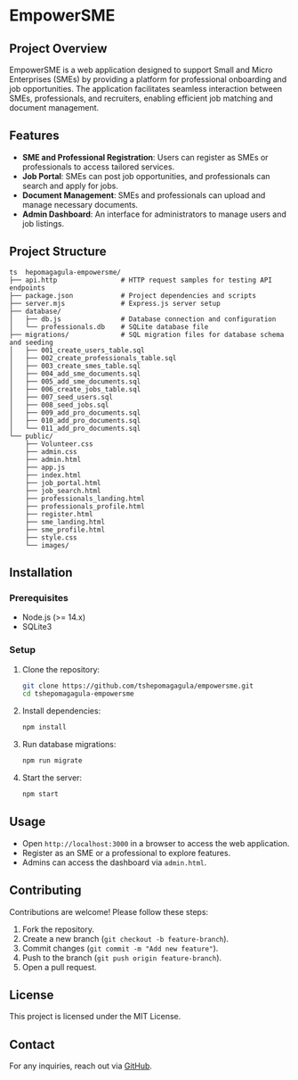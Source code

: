 # EmpowerSME

## Project Overview
EmpowerSME is a web application designed to support Small and Micro Enterprises (SMEs) by providing a platform for professional onboarding and job opportunities. The application facilitates seamless interaction between SMEs, professionals, and recruiters, enabling efficient job matching and document management.

## Features
- **SME and Professional Registration**: Users can register as SMEs or professionals to access tailored services.
- **Job Portal**: SMEs can post job opportunities, and professionals can search and apply for jobs.
- **Document Management**: SMEs and professionals can upload and manage necessary documents.
- **Admin Dashboard**: An interface for administrators to manage users and job listings.

## Project Structure
```
ts	hepomagagula-empowersme/
├── api.http                # HTTP request samples for testing API endpoints
├── package.json            # Project dependencies and scripts
├── server.mjs              # Express.js server setup
├── database/
│   ├── db.js               # Database connection and configuration
│   └── professionals.db    # SQLite database file
├── migrations/             # SQL migration files for database schema and seeding
│   ├── 001_create_users_table.sql
│   ├── 002_create_professionals_table.sql
│   ├── 003_create_smes_table.sql
│   ├── 004_add_sme_documents.sql
│   ├── 005_add_sme_documents.sql
│   ├── 006_create_jobs_table.sql
│   ├── 007_seed_users.sql
│   ├── 008_seed_jobs.sql
│   ├── 009_add_pro_documents.sql
│   ├── 010_add_pro_documents.sql
│   └── 011_add_pro_documents.sql
└── public/
    ├── Volunteer.css
    ├── admin.css
    ├── admin.html
    ├── app.js
    ├── index.html
    ├── job_portal.html
    ├── job_search.html
    ├── professionals_landing.html
    ├── professionals_profile.html
    ├── register.html
    ├── sme_landing.html
    ├── sme_profile.html
    ├── style.css
    └── images/
```

## Installation
### Prerequisites
- Node.js (>= 14.x)
- SQLite3

### Setup
1. Clone the repository:
   ```sh
   git clone https://github.com/tshepomagagula/empowersme.git
   cd tshepomagagula-empowersme
   ```
2. Install dependencies:
   ```sh
   npm install
   ```
3. Run database migrations:
   ```sh
   npm run migrate
   ```
4. Start the server:
   ```sh
   npm start
   ```

## Usage
- Open `http://localhost:3000` in a browser to access the web application.
- Register as an SME or a professional to explore features.
- Admins can access the dashboard via `admin.html`.

## Contributing
Contributions are welcome! Please follow these steps:
1. Fork the repository.
2. Create a new branch (`git checkout -b feature-branch`).
3. Commit changes (`git commit -m "Add new feature"`).
4. Push to the branch (`git push origin feature-branch`).
5. Open a pull request.

## License
This project is licensed under the MIT License.

## Contact
For any inquiries, reach out via [GitHub](https://github.com/tshepomagagula).

